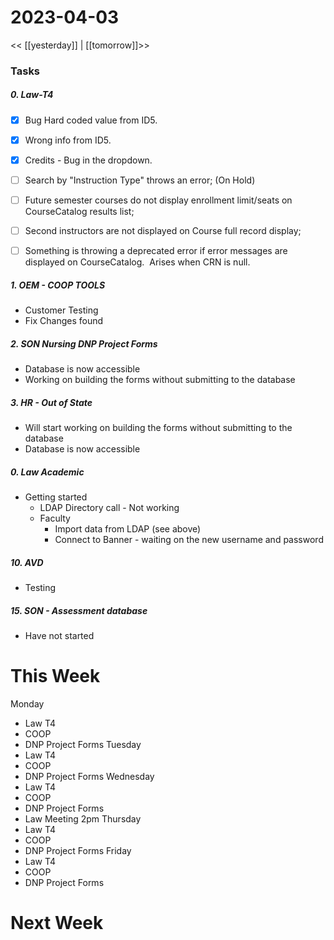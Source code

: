 # 2023-04-03
<< [[yesterday]] | [[tomorrow]]>>
### Tasks
##### 0. Law-T4 
- [x] Bug Hard coded value from ID5.
- [x] Wrong info from ID5.
- [x] Credits - Bug in the dropdown.

- [ ] Search by "Instruction Type" throws an error; (On Hold)
- [ ] Future semester courses do not display enrollment limit/seats on CourseCatalog results list;
- [ ] Second instructors are not displayed on Course full record display;
- [ ] Something is throwing a deprecated error if error messages are displayed on CourseCatalog.  Arises when CRN is null.


##### 1. OEM - COOP TOOLS
- Customer Testing 
- Fix Changes found

##### 2. SON Nursing DNP Project Forms
- Database is now accessible
- Working on building the forms without submitting to the database

##### 3. HR - Out of State
- Will start working on building the forms without submitting to the database
- Database  is now accessible

##### 0. Law Academic 
- Getting started
  - LDAP Directory call - Not working
  - Faculty
    - Import data from LDAP (see above)
    - Connect to Banner - waiting on the new username and password

##### 10. AVD 
- Testing

##### 15. SON - Assessment database 
- Have not started

# This Week
Monday 
- Law T4
- COOP 
- DNP Project Forms
Tuesday 
- Law T4
- COOP  
- DNP Project Forms
Wednesday 
- Law T4
- COOP  
- DNP Project Forms
- Law  Meeting 2pm
Thursday 
- Law T4
- COOP  
- DNP Project Forms
Friday 
- Law T4
- COOP  
- DNP Project Forms


# Next Week


 






